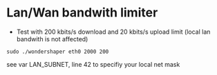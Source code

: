 # Lan/Wan bandwith limiter

 * Test with 200 kbits/s download and 20 kbits/s upload limit (local lan bandwith is not affected)
```shell
sudo ./wondershaper eth0 2000 200
```
see var LAN_SUBNET, line 42 to specifiy your local net mask